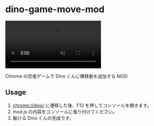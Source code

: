 # dino-game-move-mod
<video src="./example.mp4" controls="true" muted autoplay playsinline loop></video>

Chrome の恐竜ゲームで Dino くんに横移動を追加する MOD

## Usage
1. [chrome://dino/](chrome://dino/ "chrome://dino/") に遷移した後、F12 を押してコンソールを開きます。
1. mod.js の内容をコンソールに張り付けてください。
1. 動ける Dino くんの完成です。

